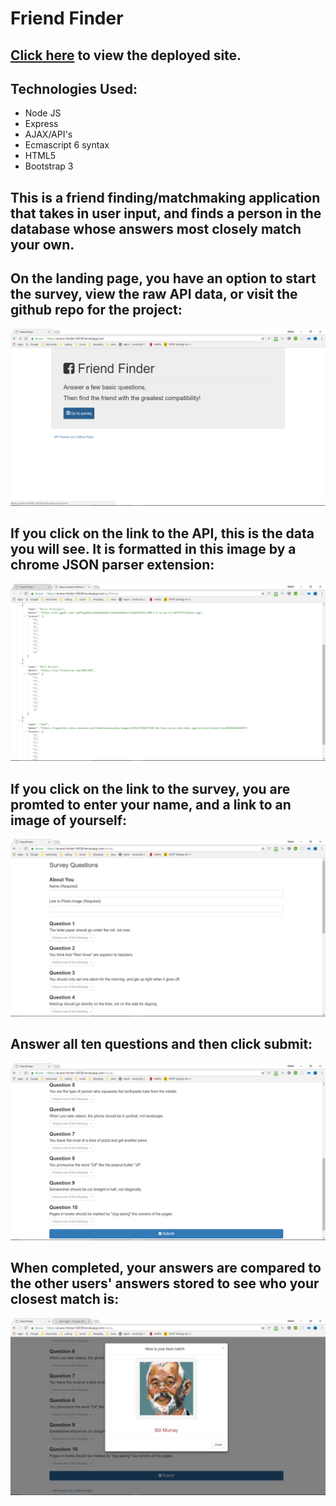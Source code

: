 # Friend Finder

## [Click here](https://arcane-thicket-54538.herokuapp.com/) to view the deployed site.

## Technologies Used:
* Node JS
* Express
* AJAX/API's
* Ecmascript 6 syntax
* HTML5
* Bootstrap 3


## This is a friend finding/matchmaking application that takes in user input, and finds a person in the database whose answers most closely match your own.

## On the landing page, you have an option to start the survey, view the raw API data, or visit the github repo for the project:
![image of the landing page](https://github.com/m081779/FriendFinder/blob/master/images/img1.png)


## If you click on the link to the API, this is the data you will see.  It is formatted in this image by a chrome JSON parser extension:
![image of the landing page](https://github.com/m081779/FriendFinder/blob/master/images/img3.png)


## If you click on the link to the survey, you are promted to enter your name, and a link to an image of yourself:
![image of the landing page](https://github.com/m081779/FriendFinder/blob/master/images/img2.png)


## Answer all ten questions and then click submit:
![image of the landing page](https://github.com/m081779/FriendFinder/blob/master/images/img4.png)


## When completed, your answers are compared to the other users' answers stored to see who your closest match is:
![image of the landing page](https://github.com/m081779/FriendFinder/blob/master/images/img5.png)
